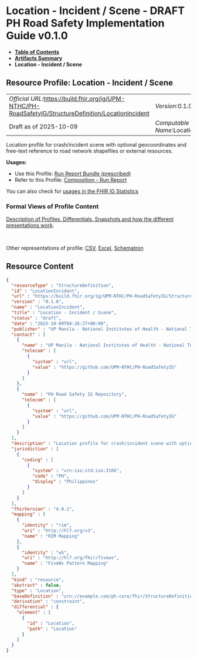 # Location - Incident / Scene - DRAFT PH Road Safety Implementation Guide v0.1.0

* [**Table of Contents**](toc.md)
* [**Artifacts Summary**](artifacts.md)
* **Location - Incident / Scene**

## Resource Profile: Location - Incident / Scene 

| | |
| :--- | :--- |
| *Official URL*:https://build.fhir.org/ig/UPM-NTHC/PH-RoadSafetyIG/StructureDefinition/LocationIncident | *Version*:0.1.0 |
| Draft as of 2025-10-09 | *Computable Name*:LocationIncident |

 
Location profile for crash/incident scene with optional geocoordinates and free-text reference to road network shapefiles or external resources. 

**Usages:**

* Use this Profile: [Run Report Bundle (prescribed)](StructureDefinition-RunReportBundle.md)
* Refer to this Profile: [Composition - Run Report](StructureDefinition-CompositionRunReport.md)

You can also check for [usages in the FHIR IG Statistics](https://packages2.fhir.org/xig/example.fhir.ph.roadsafety|current/StructureDefinition/LocationIncident)

### Formal Views of Profile Content

 [Description of Profiles, Differentials, Snapshots and how the different presentations work](http://build.fhir.org/ig/FHIR/ig-guidance/readingIgs.html#structure-definitions). 

 

Other representations of profile: [CSV](StructureDefinition-LocationIncident.csv), [Excel](StructureDefinition-LocationIncident.xlsx), [Schematron](StructureDefinition-LocationIncident.sch) 



## Resource Content

```json
{
  "resourceType" : "StructureDefinition",
  "id" : "LocationIncident",
  "url" : "https://build.fhir.org/ig/UPM-NTHC/PH-RoadSafetyIG/StructureDefinition/LocationIncident",
  "version" : "0.1.0",
  "name" : "LocationIncident",
  "title" : "Location - Incident / Scene",
  "status" : "draft",
  "date" : "2025-10-09T04:26:27+00:00",
  "publisher" : "UP Manila - National Institutes of Health - National Telehealth Center",
  "contact" : [
    {
      "name" : "UP Manila - National Institutes of Health - National Telehealth Center",
      "telecom" : [
        {
          "system" : "url",
          "value" : "https://github.com/UPM-NTHC/PH-RoadSafetyIG"
        }
      ]
    },
    {
      "name" : "PH Road Safety IG Repository",
      "telecom" : [
        {
          "system" : "url",
          "value" : "https://github.com/UPM-NTHC/PH-RoadSafetyIG"
        }
      ]
    }
  ],
  "description" : "Location profile for crash/incident scene with optional geocoordinates and free-text reference to road network shapefiles or external resources.",
  "jurisdiction" : [
    {
      "coding" : [
        {
          "system" : "urn:iso:std:iso:3166",
          "code" : "PH",
          "display" : "Philippines"
        }
      ]
    }
  ],
  "fhirVersion" : "4.0.1",
  "mapping" : [
    {
      "identity" : "rim",
      "uri" : "http://hl7.org/v3",
      "name" : "RIM Mapping"
    },
    {
      "identity" : "w5",
      "uri" : "http://hl7.org/fhir/fivews",
      "name" : "FiveWs Pattern Mapping"
    }
  ],
  "kind" : "resource",
  "abstract" : false,
  "type" : "Location",
  "baseDefinition" : "urn://example.com/ph-core/fhir/StructureDefinition/ph-core-location",
  "derivation" : "constraint",
  "differential" : {
    "element" : [
      {
        "id" : "Location",
        "path" : "Location"
      }
    ]
  }
}

```
